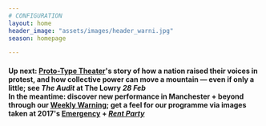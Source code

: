 ```yaml
---
# CONFIGURATION
layout: home
header_image: "assets/images/header_warni.jpg"
season: homepage

---
```

#### Up next: [Proto-Type Theater](/current/2018-springsummer/proto-type)'s story of how a nation raised their voices in protest, and how collective power can move a mountain — even if only a little; see *The Audit* at The Lowry *28 Feb*<br>In the meantime: discover new performance in Manchester + beyond through our <a href="http://wordofwarning.posthaven.com" target="_blank">Weekly Warning</a>; get a feel for our programme via images taken at 2017's [Emergency](/galleries/2017-emergency) + [*Rent Party*](/galleries/2017-domestic)

